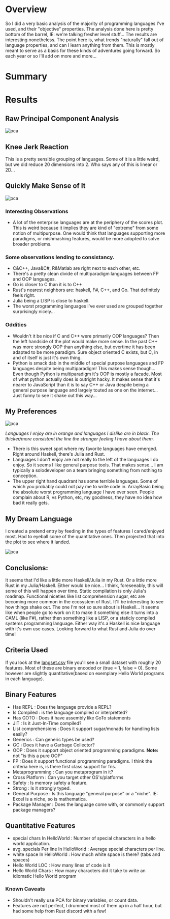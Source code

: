 # Overview
So I did a very basic analysis of the majority of programming languages I've used, and their "objective" properties. 
The analysis done here is pretty bottom of the barrel, IE: we're talking fresher level stuff... The results are interesting nonetheless. The point here is,
what trends "naturally" fall out of language properties, and can I learn anything from them. This is mostly meant to serve as a basis for these kinds of adventures going forward. So each year or so I'll add on more and more... 

# Summary


# Results
## Raw Principal Component Analysis
![pca](https://raw.githubusercontent.com/caseykneale/PickingALanguage2020/main/fieldnotes/analysis/langs.png)

## Knee Jerk Reaction
This is a pretty sensible grouping of languages. Some of it is a little weird, but we did reduce 20 dimensions into 2. Who says any of this is linear or 2D...

## Quickly Make Sense of It
![pca](https://raw.githubusercontent.com/caseykneale/PickingALanguage2020/main/fieldnotes/analysis/langpca_lbled.png)

### Interesting Observations
 - A lot of the enterprise languages are at the periphery of the scores plot. This is weird because it implies they are kind of "extreme" from some notion of multipurpose. One would think that languages supporting more paradigms, or mishmashing features, would be more adopted to solve broader problems. 
 
### Some observations lending to consistancy. 
 - C&C++, Java&C#, R&Matlab are right next to each other, etc.
 - There's a pretty clean divide of multiparadigm languages between FP and OOP languages. 
 - Go is closer to C than it is to C++
 - Rust's nearest neighbors are: haskell, F#, C++, and Go. That definitely feels right.
 - Julia being a LISP is close to haskell.
 - The worst programming languages I've ever used are grouped together surprisingly nicely...
 
### Oddities
 - Wouldn't it be nice if C and C++ were primarily OOP languages? Then the left handside of the plot would make more sense. In the past C++ was more strongly OOP than anything else, but overtime it has been adapted to be more paradigm. Sure object oriented C exists, but C, in and of itself is just it's own thing. 
 - Python is smack dab in the middle of special purpose languages and FP languages despite being multiparadigm! This makes sense though... Even though Python is multiparadigm it's OOP is mostly a facade. Most of what python actually does is outright hacky. It makes sense that it's nearer to JavaScript than it is to say C++ or Java despite being a general purpose language and largely touted as one on the internet... Just funny to see it shake out this way...

## My Preferences
![pca](https://raw.githubusercontent.com/caseykneale/PickingALanguage2020/main/fieldnotes/analysis/MyPreferences.png)

*Languages I enjoy are in orange and languages I dislike are in black. The thicker/more consistant the line the stronger feeling I have about them.*
 - There is this sweet spot where my favorite languages have emerged. Right around Haskell, there's Julia and Rust.
 - Languages I don't enjoy are not really to the left of the languages I do enjoy. So it seems I like general purpose tools. That makes sense... I am typically a solodeveloper on a team bringing something from nothing to conception.
 - The upper right hand quadrant has some terrible languages. Some of which you probably could not pay me to write code in. ArrayBasic being the absolute worst programming language I have ever seen. People complain about R, vs Python, etc, my goodness, they have no idea how bad it really gets.

## My Dream Language
I created a pretend entry by feeding in the types of features I cared/enjoyed most. Had to eyeball some of the quantitative ones. Then projected that into the plot to see where it landed. 

![pca](https://raw.githubusercontent.com/caseykneale/PickingALanguage2020/main/fieldnotes/analysis/dream%20lang.png)

## Conclusions: 
It seems that I'd like a little more Haskell/Julia in my Rust. Or a little more Rust in my Julia/Haskell. Either would be nice... I think, foreseeably, this will some of this will happen over time. Static compilation is only Julia's roadmap. Functional niceties like list comprehension sugar, etc are becoming more common in the ecosystem of Rust. It'll be interesting to see how things shake out. The one I'm not so sure about is Haskell... It seems like when people go to work on it to make it something else it turns into a CAML (like F#), rather then something like a LISP, or a staticly compiled systems programming language. Either way it's a Haskell is nice language with it's own use cases. Looking forward to what Rust and Julia do over time!

## Criteria Used
If you look at the [langset.csv](https://github.com/caseykneale/PickingALanguage2020/blob/main/fieldnotes/analysis/langset.csv) file you'll see a small dataset with roughly 
20 features. Most of these are binary encoded or (true = 1, false = 0). Some however are slightly quantitative(based on exemplary Hello World programs in each language).

## Binary Features
- Has REPL : Does the language provide a REPL?
- Is Compiled : is the language compiled or interpretted? 
- Has GOTO : Does it have assembly like GoTo statements
- JIT : Is it Just-In-Time compiled?
- List comprehensions : Does it support sugar/monads for handling lists easily?
- Generics : Can generic types be used?
- GC : Does it have a Garbage Collector?
- OOP : Does it support object oriented programming paradigms. **Note:** not "is this a pure OOP"
- FP 	: Does it support functional programming paradigms. I think the criteria here is, is there first class support for fns.
- Metaprogramming : Can you metaprogram in it?
- Cross Platform 	: Can you target other OS's/platforms
- Safety 	: Is memory safety a feature.
- Strong 	: Is it strongly typed.
- General Purpose : Is this language "general purpose" or a "niche". IE: Excel is a niche, so is mathematica. 
- Package Manager : Does the language come with, or commonly support package managers?

## Quantitative Features
- special chars In HelloWorld : Number of special characters in a hello world application.
- avg. specials Per line In HelloWorld 	: Average special characters per line.
- white space In HelloWorld : How much white space is there? (tabs and spaces)
- Hello World LOC : How many lines of code is it
- Hello World Chars : How many characters did it take to write an idiomatic Hello World program

### Known Caveats
 - Shouldn't really use PCA for binary variables, or count data. 
 - Features are not perfect, I drummed most of them up in a half hour, but had some help from Rust discord with a few!
